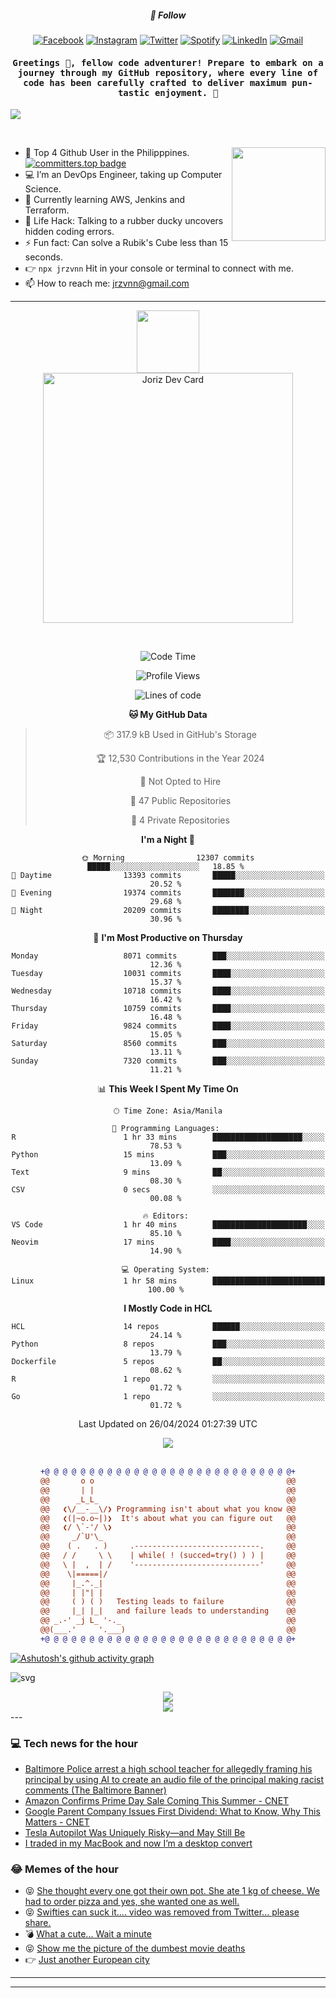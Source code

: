 <h5 align="center">💬 Follow</h5>
<div align="center">

[![Facebook](https://img.shields.io/badge/Facebook-%231877F2.svg?style=for-the-badge&logo=Facebook&logoColor=white)](https://www.facebook.com/Horisyo/)
[![Instagram](https://img.shields.io/badge/Instagram-%23E4405F.svg?style=for-the-badge&logo=Instagram&logoColor=white)](https://www.instagram.com/jrzvnn_/)
[![Twitter](https://img.shields.io/badge/Twitter-%231DA1F2.svg?style=for-the-badge&logo=Twitter&logoColor=white)](https://twitter.com/jrz_studies)
[![Spotify](https://img.shields.io/badge/Spotify-%231ED760.svg?style=for-the-badge&logo=Spotify&logoColor=white)](https://open.spotify.com/user/217td4qrc6mzqjodfalmzjpdi?si=b93099b9078c4ccb)
[![LinkedIn](https://img.shields.io/badge/LinkedIn-%230077B5.svg?style=for-the-badge&logo=LinkedIn&logoColor=white)](https://www.linkedin.com/in/jrz-vnn/)
[![Gmail](https://img.shields.io/badge/Gmail-D14836?style=for-the-badge&logo=gmail&logoColor=white)](mailto:jrzvnn@gmail.com)

</div>
<h4 align="center"><samp>Greetings 👋, fellow code adventurer! Prepare to embark on a journey through my GitHub repository, where every line of code has been carefully crafted to deliver maximum pun-tastic enjoyment. 🚀 </samp></h4>

<!--horizontal divider(gradiant)-->
<img src="https://user-images.githubusercontent.com/73097560/115834477-dbab4500-a447-11eb-908a-139a6edaec5c.gif">

&nbsp; 

<img align='right' src='https://github.com/Rishit-dagli/Rishit-dagli/blob/master/images/octocat-anime.gif' width='150"'>

- 🚀 Top 4 Github User in the Philipppines. [![committers.top badge](https://user-badge.committers.top/philippines/jrzvnn.svg)](https://user-badge.committers.top/philippines/USERNAME)
- 💻 I’m an DevOps Engineer, taking up Computer Science.
- 🤖 Currently learning AWS, Jenkins and Terraform.
- 🎯 Life Hack: Talking to a rubber ducky uncovers hidden coding errors.
- ⚡ Fun fact: Can solve a Rubik's Cube less than 15 seconds.
- 👉 `npx jrzvnn` Hit in your console or terminal to connect with me.
- 📫 How to reach me: jrzvnn@gmail.com

---

<!--🖼️OCTOCAT-->
<p align="center">

<img src="https://media.giphy.com/media/IP7sarl7C5lSFCw9rG/giphy.gif"  width="100px" height="100px">
<br />
<a href="https://app.daily.dev/jorizvillanueva"><img src="https://github.com/jrzvnn/jrzvnn/blob/main/devcard.svg" width="400" alt="Joriz Dev Card"/></a>
</p>

<br />
<div align="center">

<!--START_SECTION:waka-->
![Code Time](http://img.shields.io/badge/Code%20Time-250%20hrs%2038%20mins-blue)

![Profile Views](http://img.shields.io/badge/Profile%20Views-173-blue)

![Lines of code](https://img.shields.io/badge/From%20Hello%20World%20I%27ve%20Written-1.6%20million%20lines%20of%20code-blue)

**🐱 My GitHub Data** 

> 📦 317.9 kB Used in GitHub's Storage 
 > 
> 🏆 12,530 Contributions in the Year 2024
 > 
> 🚫 Not Opted to Hire
 > 
> 📜 47 Public Repositories 
 > 
> 🔑 4 Private Repositories 
 > 
**I'm a Night 🦉** 

```text
🌞 Morning                12307 commits       █████░░░░░░░░░░░░░░░░░░░░   18.85 % 
🌆 Daytime                13393 commits       █████░░░░░░░░░░░░░░░░░░░░   20.52 % 
🌃 Evening                19374 commits       ███████░░░░░░░░░░░░░░░░░░   29.68 % 
🌙 Night                  20209 commits       ████████░░░░░░░░░░░░░░░░░   30.96 % 
```
📅 **I'm Most Productive on Thursday** 

```text
Monday                   8071 commits        ███░░░░░░░░░░░░░░░░░░░░░░   12.36 % 
Tuesday                  10031 commits       ████░░░░░░░░░░░░░░░░░░░░░   15.37 % 
Wednesday                10718 commits       ████░░░░░░░░░░░░░░░░░░░░░   16.42 % 
Thursday                 10759 commits       ████░░░░░░░░░░░░░░░░░░░░░   16.48 % 
Friday                   9824 commits        ████░░░░░░░░░░░░░░░░░░░░░   15.05 % 
Saturday                 8560 commits        ███░░░░░░░░░░░░░░░░░░░░░░   13.11 % 
Sunday                   7320 commits        ███░░░░░░░░░░░░░░░░░░░░░░   11.21 % 
```


📊 **This Week I Spent My Time On** 

```text
🕑︎ Time Zone: Asia/Manila

💬 Programming Languages: 
R                        1 hr 33 mins        ████████████████████░░░░░   78.53 % 
Python                   15 mins             ███░░░░░░░░░░░░░░░░░░░░░░   13.09 % 
Text                     9 mins              ██░░░░░░░░░░░░░░░░░░░░░░░   08.30 % 
CSV                      0 secs              ░░░░░░░░░░░░░░░░░░░░░░░░░   00.08 % 

🔥 Editors: 
VS Code                  1 hr 40 mins        █████████████████████░░░░   85.10 % 
Neovim                   17 mins             ████░░░░░░░░░░░░░░░░░░░░░   14.90 % 

💻 Operating System: 
Linux                    1 hr 58 mins        █████████████████████████   100.00 % 
```

**I Mostly Code in HCL** 

```text
HCL                      14 repos            ██████░░░░░░░░░░░░░░░░░░░   24.14 % 
Python                   8 repos             ███░░░░░░░░░░░░░░░░░░░░░░   13.79 % 
Dockerfile               5 repos             ██░░░░░░░░░░░░░░░░░░░░░░░   08.62 % 
R                        1 repo              ░░░░░░░░░░░░░░░░░░░░░░░░░   01.72 % 
Go                       1 repo              ░░░░░░░░░░░░░░░░░░░░░░░░░   01.72 % 
```




 Last Updated on 26/04/2024 01:27:39 UTC
<!--END_SECTION:waka-->

<img src="https://wakatime.com/share/@jrzvnn/70a4618c-7cd9-4016-b7b9-eabe75c837ee.svg">

<br />
<br />

```diff
+@ @ @ @ @ @ @ @ @ @ @ @ @ @ @ @ @ @ @ @ @ @ @ @ @ @ @ @+
@@       o o                                           @@
@@       | |                                           @@
@@      _L_L_                                          @@
@@   ❮\/__-__\/❯ Programming isn't about what you know @@
@@   ❮(|~o.o~|)❯  It's about what you can figure out   @@
@@   ❮/ \`-'/ \❯                                       @@
@@     _/`U'\_                                         @@
@@    ( .   . )     .----------------------------.     @@
@@   / /     \ \    | while( ! (succed=try() ) ) |     @@
@@   \ |  ,  | /    '----------------------------'     @@
@@    \|=====|/                                        @@
@@     |_.^._|                                         @@
@@     | |"| |                                         @@
@@     ( ) ( )   Testing leads to failure              @@
@@     |_| |_|   and failure leads to understanding    @@
@@ _.-' _j L_ '-._                                     @@
@@(___.'     '.___)                                    @@
+@ @ @ @ @ @ @ @ @ @ @ @ @ @ @ @ @ @ @ @ @ @ @ @ @ @ @ @+

```

</div>




[![Ashutosh's github activity graph](https://github-readme-activity-graph.vercel.app/graph?username=jrzvnn&theme=github-compact)](https://github.com/ashutosh00710/github-readme-activity-graph)


![svg](profile-3d-contrib/profile-night-green.svg)

<div align="center">
<img src="https://github.com/jrzvnn/jrzvnn/blob/output/github-snake-dark.svg">
</div>

<div align=center>
<img align=center src=https://metrics.lecoq.io/jrzvnn?template=classic&isocalendar=1&languages=1&achievements=1&base=header%2C%20activity%2C%20community%2C%20repositories%2C%20metadata&base.indepth=false&base.hireable=false&base.skip=false&isocalendar=false&isocalendar.duration=full-year&languages=false&languages.limit=8&languages.threshold=0%25&languages.other=false&languages.colors=github&languages.sections=most-used&languages.indepth=false&languages.analysis.timeout=15&languages.analysis.timeout.repositories=7.5&languages.categories=markup%2C%20programming&languages.recent.categories=markup%2C%20programming&languages.recent.load=300&languages.recent.days=14&achievements=false&achievements.threshold=C&achievements.secrets=true&achievements.display=detailed&achievements.limit=0&config.timezone=Asia%2FManila)
</div>
<div align="left">
---

### 💻 Tech news for the hour

<!-- TECH:START -->
 - [Baltimore Police arrest a high school teacher for allegedly framing his principal by using AI to create an audio file of the principal making racist comments &lpar;The Baltimore Banner&rpar;](http://www.techmeme.com/240426/p14#a240426p14)
 - [Amazon Confirms Prime Day Sale Coming This Summer     - CNET](https://www.cnet.com/deals/amazon-confirms-prime-day-sale-coming-this-summer/#ftag=CAD590a51e)
 - [Google Parent Company Issues First Dividend: What to Know, Why This Matters     - CNET](https://www.cnet.com/tech/google-parent-company-issues-first-dividend-what-to-know-why-this-matters/#ftag=CAD590a51e)
 - [Tesla Autopilot Was Uniquely Risky—and May Still Be](https://www.wired.com/story/tesla-autopilot-risky-deaths-crashes-nhtsa-investigation/)
 - [I traded in my MacBook and now I’m a desktop convert](https://www.theverge.com/24139303/mac-mini-laptops-desktops)<!-- TECH:END -->

### 😂 Memes of the hour

<!-- MEMES:START -->
 - 😝 [She thought every one got their own pot. She ate 1 kg of cheese. We had to order pizza and yes, she wanted one as well.](http://9gag.com/gag/a34YjWr)
 - 😝 [Swifties can suck it.... video was removed from Twitter... please share.](http://9gag.com/gag/aByKrL1)
 - 💣 [What a cute... Wait a minute](http://9gag.com/gag/a7o5bDL)
 - 😝 [Show me the picture of the dumbest movie deaths](http://9gag.com/gag/aXPbA4z)
 - 👉 [Just another European city](http://9gag.com/gag/ae9NGDm)<!-- MEMES:END -->

---

---
